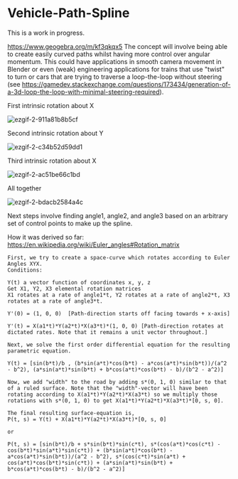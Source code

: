 # Vehicle-Path-Spline
This is a work in progress.

https://www.geogebra.org/m/kf3qkqx5
The concept will involve being able to create easily curved paths whilst having more control over angular momentum. This could have applications in smooth camera movement in Blender or even (weak) engineering applications for trains that use "twist" to turn or cars that are trying to traverse a loop-the-loop without steering (see https://gamedev.stackexchange.com/questions/173434/generation-of-a-3d-loop-the-loop-with-minimal-steering-required).

First intrinsic rotation about X

![ezgif-2-911a81b8b5cf](https://user-images.githubusercontent.com/33347703/81968651-94e88480-9614-11ea-96c6-4715d1fa0b76.gif)

Second intrinsic rotation about Y

![ezgif-2-c34b52d59dd1](https://user-images.githubusercontent.com/33347703/81968653-95811b00-9614-11ea-9880-69f619f467a4.gif)

Third intrinsic rotation about X

![ezgif-2-ac51be66c1bd](https://user-images.githubusercontent.com/33347703/81968656-9619b180-9614-11ea-9888-bfba90c70ada.gif)

All together

![ezgif-2-bdacb2584a4c](https://user-images.githubusercontent.com/33347703/81968661-974ade80-9614-11ea-89e5-631c4b76cb2b.gif)

Next steps involve finding angle1, angle2, and angle3 based on an arbitrary set of control points to make up the spline.

How it was derived so far:
https://en.wikipedia.org/wiki/Euler_angles#Rotation_matrix
```
First, we try to create a space-curve which rotates according to Euler Angles XYX.
Conditions:

Y(t) a vector function of coordinates x, y, z
Get X1, Y2, X3 elemental rotation matrices
X1 rotates at a rate of angle1*t, Y2 rotates at a rate of angle2*t, X3 rotates at a rate of angle3*t.

Y'(0) = (1, 0, 0)  [Path-direction starts off facing towards + x-axis]

Y'(t) = X(a1*t)*Y(a2*t)*X(a3*t)*(1, 0, 0) [Path-direction rotates at dictated rates. Note that it remains a unit vector throughout.]

Next, we solve the first order differential equation for the resulting parametric equation.

Y(t) = [sin(b*t)/b , (b*sin(a*t)*cos(b*t) - a*cos(a*t)*sin(b*t))/(a^2 - b^2), (a*sin(a*t)*sin(b*t) + b*cos(a*t)*cos(b*t) - b)/(b^2 - a^2)]

Now, we add "width" to the road by adding s*(0, 1, 0) similar to that of a ruled surface. Note that the "width"-vector will have been rotating according to X(a1*t)*Y(a2*t)*X(a3*t) so we multiply those rotations with s*(0, 1, 0) to get X(a1*t)*Y(a2*t)*X(a3*t)*[0, s, 0].

The final resulting surface-equation is,
P(t, s) = Y(t) + X(a1*t)*Y(a2*t)*X(a3*t)*[0, s, 0]

or

P(t, s) = [sin(b*t)/b + s*sin(b*t)*sin(c*t), s*(cos(a*t)*cos(c*t) - cos(b*t)*sin(a*t)*sin(c*t)) + (b*sin(a*t)*cos(b*t) - a*cos(a*t)*sin(b*t))/(a^2 - b^2), s*(cos(c*t)*sin(a*t) + cos(a*t)*cos(b*t)*sin(c*t)) + (a*sin(a*t)*sin(b*t) + b*cos(a*t)*cos(b*t) - b)/(b^2 - a^2)]
```
